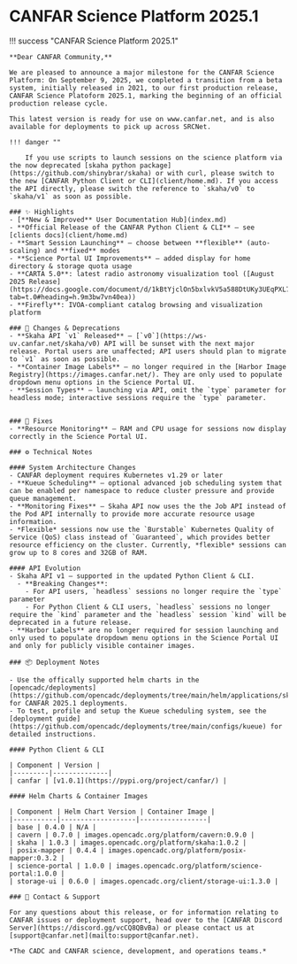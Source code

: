 # CANFAR Science Platform 2025.1

!!! success "CANFAR Science Platform 2025.1"

    **Dear CANFAR Community,**

    We are pleased to announce a major milestone for the CANFAR Science Platform: On September 9, 2025, we completed a transition from a beta system, initially released in 2021, to our first production release, CANFAR Science Platoform 2025.1, marking the beginning of an official production release cycle.

    This latest version is ready for use on www.canfar.net, and is also available for deployments to pick up across SRCNet.

    !!! danger ""
        
        If you use scripts to launch sessions on the science platform via the now deprecated [skaha python package](https://github.com/shinybrar/skaha) or with curl, please switch to the new [CANFAR Python Client or CLI](client/home.md). If you access the API directly, please switch the reference to `skaha/v0` to `skaha/v1` as soon as possible.

    ### ✨ Highlights
    - [**New & Improved** User Documentation Hub](index.md)
    - **Official Release of the CANFAR Python Client & CLI** — see [clients docs](client/home.md)
    - **Smart Session Launching** — choose between **flexible** (auto-scaling) and **fixed** modes
    - **Science Portal UI Improvements** — added display for home directory & storage quota usage
    - **CARTA 5.0**: latest radio astronomy visualization tool ([August 2025 Release](https://docs.google.com/document/d/1kBtYjclOn5bxlvkV5a588DtUKy3UEqPXL78IiTVAMUk/edit?tab=t.0#heading=h.9m3bw7vn40ea))
    - **Firefly**: IVOA-compliant catalog browsing and visualization platform

    ### 📝 Changes & Deprecations
    - **Skaha API `v1` Released** — [`v0`](https://ws-uv.canfar.net/skaha/v0) API will be sunset with the next major release. Portal users are unaffected; API users should plan to migrate to `v1` as soon as possible.
    - **Container Image Labels** — no longer required in the [Harbor Image Registry](https://images.canfar.net/). They are only used to populate dropdown menu options in the Science Portal UI.
    - **Session Types** — launching via API, omit the `type` parameter for headless mode; interactive sessions require the `type` parameter.
    

    ### 🐛 Fixes
    - **Resource Monitoring** — RAM and CPU usage for sessions now display correctly in the Science Portal UI.

    ### ⚙️ Technical Notes

    #### System Architecture Changes
    - CANFAR deployment requires Kubernetes v1.29 or later
    - **Kueue Scheduling** — optional advanced job scheduling system that can be enabled per namespace to reduce cluster pressure and provide queue management.
    - **Monitoring Fixes** — Skaha API now uses the the Job API instead of the Pod API internally to provide more accurate resource usage information.
    - *Flexible* sessions now use the `Burstable` Kubernetes Quality of Service (QoS) class instead of `Guaranteed`, which provides better resource efficiency on the cluster. Currently, *flexible* sessions can grow up to 8 cores and 32GB of RAM.

    #### API Evolution
    - Skaha API v1 — supported in the updated Python Client & CLI. 
      - **Breaking Changes**:
        - For API users, `headless` sessions no longer require the `type` parameter
        - For Python Client & CLI users, `headless` sessions no longer require the `kind` parameter and the `headless` session `kind` will be deprecated in a future release.
    - **Harbor Labels** are no longer required for session launching and only used to populate dropdown menu options in the Science Portal UI and only for publicly visible container images.

    ### 📦 Deployment Notes

    - Use the offically supported helm charts in the [opencadc/deployments](https://github.com/opencadc/deployments/tree/main/helm/applications/skaha) for CANFAR 2025.1 deployments.
    - To test, profile and setup the Kueue scheduling system, see the [deployment guide](https://github.com/opencadc/deployments/tree/main/configs/kueue) for detailed instructions.

    #### Python Client & CLI 
    
    | Component | Version |
    |---------|--------------|
    | canfar | [v1.0.1](https://pypi.org/project/canfar/) |
    
    #### Helm Charts & Container Images
        
    | Component | Helm Chart Version | Container Image |
    |-----------|-------------------|-----------------|
    | base | 0.4.0 | N/A |
    | cavern | 0.7.0 | images.opencadc.org/platform/cavern:0.9.0 |
    | skaha | 1.0.3 | images.opencadc.org/platform/skaha:1.0.2 |
    | posix-mapper | 0.4.4 | images.opencadc.org/platform/posix-mapper:0.3.2 |
    | science-portal | 1.0.0 | images.opencadc.org/platform/science-portal:1.0.0 |
    | storage-ui | 0.6.0 | images.opencadc.org/client/storage-ui:1.3.0 |

    ### 💬 Contact & Support

    For any questions about this release, or for information relating to CANFAR issues or deployment support, head over to the [CANFAR Discord Server](https://discord.gg/vcCQ8QBvBa) or please contact us at [support@canfar.net](mailto:support@canfar.net).

    *The CADC and CANFAR science, development, and operations teams.*